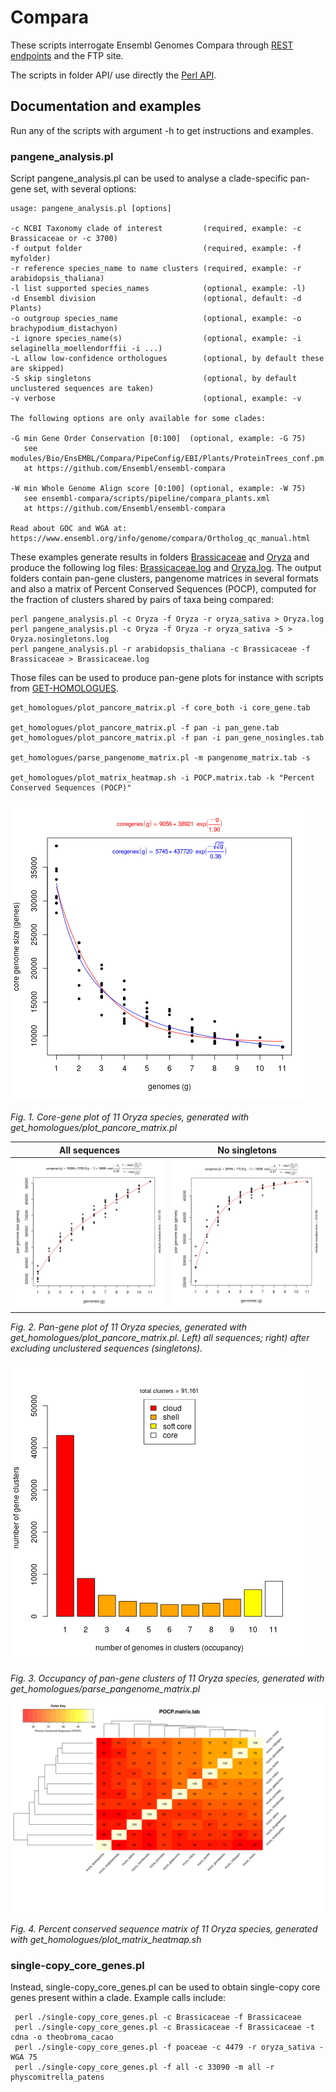 
# Compara

These scripts interrogate Ensembl Genomes Compara through [REST endpoints](https://rest.ensembl.org) and 
the FTP site.

The scripts in folder API/ use directly the [Perl API](https://www.ensembl.org/info/docs/api/index.html).

## Documentation and examples

Run any of the scripts with argument -h to get instructions and examples.

### pangene_analysis.pl

Script pangene_analysis.pl can be used to analyse a clade-specific pan-gene set, with several options:

```
usage: pangene_analysis.pl [options]

-c NCBI Taxonomy clade of interest         (required, example: -c Brassicaceae or -c 3700)
-f output folder                           (required, example: -f myfolder)
-r reference species_name to name clusters (required, example: -r arabidopsis_thaliana)
-l list supported species_names            (optional, example: -l)
-d Ensembl division                        (optional, default: -d Plants)
-o outgroup species_name                   (optional, example: -o brachypodium_distachyon)
-i ignore species_name(s)                  (optional, example: -i selaginella_moellendorffii -i ...)
-L allow low-confidence orthologues        (optional, by default these are skipped)
-S skip singletons                         (optional, by default unclustered sequences are taken)
-v verbose                                 (optional, example: -v

The following options are only available for some clades:

-G min Gene Order Conservation [0:100]  (optional, example: -G 75)
   see modules/Bio/EnsEMBL/Compara/PipeConfig/EBI/Plants/ProteinTrees_conf.pm
   at https://github.com/Ensembl/ensembl-compara

-W min Whole Genome Align score [0:100] (optional, example: -W 75)
   see ensembl-compara/scripts/pipeline/compara_plants.xml
   at https://github.com/Ensembl/ensembl-compara

Read about GOC and WGA at:
https://www.ensembl.org/info/genome/compara/Ortholog_qc_manual.html
```

These examples generate results in folders [Brassicaceae](./Brassicaceae) and [Oryza](./Oryza) and 
produce the following log files: [Brassicaceae.log](./Brassicaceae.log) and [Oryza.log](./Oryza.log).
The output folders contain pan-gene clusters, pangenome matrices in several formats and also a matrix of
Percent Conserved Sequences (POCP), computed for the fraction of clusters shared by pairs of taxa being compared:
```
perl pangene_analysis.pl -c Oryza -f Oryza -r oryza_sativa > Oryza.log
perl pangene_analysis.pl -c Oryza -f Oryza -r oryza_sativa -S > Oryza.nosingletons.log
perl pangene_analysis.pl -r arabidopsis_thaliana -c Brassicaceae -f Brassicaceae > Brassicaceae.log
```

Those files can be used to produce pan-gene plots for instance with scripts from 
[GET-HOMOLOGUES](https://github.com/eead-csic-compbio/get_homologues).

```
get_homologues/plot_pancore_matrix.pl -f core_both -i core_gene.tab

get_homologues/plot_pancore_matrix.pl -f pan -i pan_gene.tab
get_homologues/plot_pancore_matrix.pl -f pan -i pan_gene_nosingles.tab

get_homologues/parse_pangenome_matrix.pl -m pangenome_matrix.tab -s 

get_homologues/plot_matrix_heatmap.sh -i POCP.matrix.tab -k "Percent Conserved Sequences (POCP)"
```

![Core pan-gene plot](./Oryza/plots/core_gene.tab_core_both.png)

*Fig. 1. Core-gene plot of 11 Oryza species, generated with get_homologues/plot_pancore_matrix.pl*

All sequences | No singletons
:-------------------------:|:-------------------------:
![Pan pan-gene plot](./Oryza/plots/pan_gene.tab_pan.png) | ![Pan pan-gene plot](./Oryza/plots/pan_gene_nosingles.tab_pan.png)

*Fig. 2. Pan-gene plot of 11 Oryza species, generated with get_homologues/plot_pancore_matrix.pl. 
Left) all sequences; right) after excluding unclustered sequences (singletons).*

![Pan-gene occupancy barplot](./Oryza/plots/pangenome_matrix__shell.png)

*Fig. 3. Occupancy of pan-gene clusters of 11 Oryza species, generated with get_homologues/parse_pangenome_matrix.pl*

![POCP heatmap](./Oryza/plots/POCP.matrix_heatmap.svg)

*Fig. 4. Percent conserved sequence matrix of 11 Oryza species, generated with get_homologues/plot_matrix_heatmap.sh*






### single-copy_core_genes.pl

Instead, single-copy_core_genes.pl can be used to obtain single-copy core genes present within a clade. 
Example calls include:

```
 perl ./single-copy_core_genes.pl -c Brassicaceae -f Brassicaceae
 perl ./single-copy_core_genes.pl -c Brassicaceae -f Brassicaceae -t cdna -o theobroma_cacao
 perl ./single-copy_core_genes.pl -f poaceae -c 4479 -r oryza_sativa -WGA 75
 perl ./single-copy_core_genes.pl -f all -c 33090 -m all -r physcomitrella_patens

```

